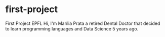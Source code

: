 # first-project
First Project EPFL
Hi, I'm Marília Prata a retired Dental Doctor that decided to learn programming languages and Data Science 5 years ago.
